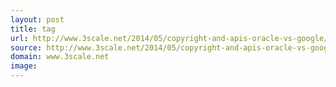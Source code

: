 ```yaml
---
layout: post
title: tag  
url: http://www.3scale.net/2014/05/copyright-and-apis-oracle-vs-google/
source: http://www.3scale.net/2014/05/copyright-and-apis-oracle-vs-google/
domain: www.3scale.net
image: 
---
```


